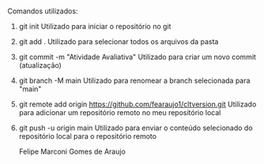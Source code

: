 ###
Comandos utilizados:
1) git init
   Utilizado para iniciar o repositório no git
2) git add .
   Utilizado para selecionar todos os arquivos da pasta
3) git commit -m "Atividade Avaliativa"
   Utilizado para criar um novo commit (atualização)
4) git branch -M main
   Utilizado para renomear a branch selecionada para "main"
5) git remote add origin https://github.com/fearaujo1/cltversion.git
   Utilizado para adicionar um repositório remoto no meu repositório local
6) git push -u origin main
   Utilizado para enviar o conteúdo selecionado do repositório local para o repositório remoto


   Felipe Marconi Gomes de Araujo
